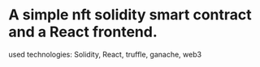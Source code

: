 # A simple nft solidity smart contract and a React frontend. 

used technologies: Solidity, React, truffle, ganache, web3
